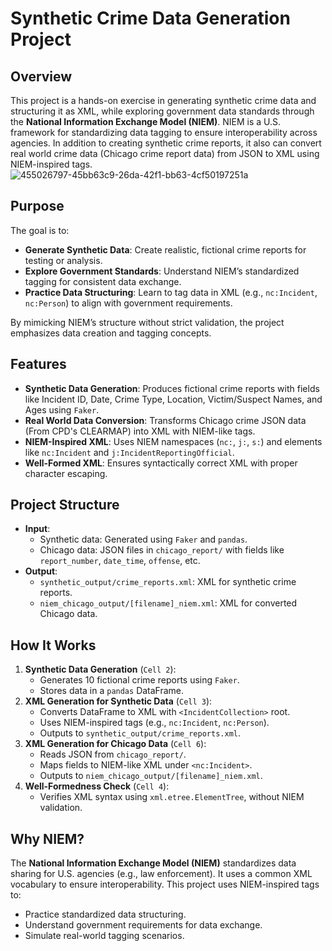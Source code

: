 # Synthetic Crime Data Generation Project

## Overview
This project is a hands-on exercise in generating synthetic crime data and structuring it as XML, while exploring government data standards through the **National Information Exchange Model (NIEM)**. NIEM is a U.S. framework for standardizing data tagging to ensure interoperability across agencies. In addition to creating synthetic crime reports, it also can convert real world crime data (Chicago crime report data) from JSON to XML using NIEM-inspired tags.
![455026797-45bb63c9-26da-42f1-bb63-4cf50197251a](https://github.com/user-attachments/assets/f2281101-1456-42ff-8f00-28e14d614acc)

## Purpose
The goal is to:
- **Generate Synthetic Data**: Create realistic, fictional crime reports for testing or analysis.
- **Explore Government Standards**: Understand NIEM’s standardized tagging for consistent data exchange.
- **Practice Data Structuring**: Learn to tag data in XML (e.g., `nc:Incident`, `nc:Person`) to align with government requirements.

By mimicking NIEM’s structure without strict validation, the project emphasizes data creation and tagging concepts.

## Features
- **Synthetic Data Generation**: Produces fictional crime reports with fields like Incident ID, Date, Crime Type, Location, Victim/Suspect Names, and Ages using `Faker`.
- **Real World Data Conversion**: Transforms Chicago crime JSON data (From CPD's CLEARMAP) into XML with NIEM-like tags.
- **NIEM-Inspired XML**: Uses NIEM namespaces (`nc:`, `j:`, `s:`) and elements like `nc:Incident` and `j:IncidentReportingOfficial`.
- **Well-Formed XML**: Ensures syntactically correct XML with proper character escaping.

## Project Structure
- **Input**:
  - Synthetic data: Generated using `Faker` and `pandas`.
  - Chicago data: JSON files in `chicago_report/` with fields like `report_number`, `date_time`, `offense`, etc.
- **Output**:
  - `synthetic_output/crime_reports.xml`: XML for synthetic crime reports.
  - `niem_chicago_output/[filename]_niem.xml`: XML for converted Chicago data.

## How It Works
1. **Synthetic Data Generation** (`Cell 2`):
   - Generates 10 fictional crime reports using `Faker`.
   - Stores data in a `pandas` DataFrame.
2. **XML Generation for Synthetic Data** (`Cell 3`):
   - Converts DataFrame to XML with `<IncidentCollection>` root.
   - Uses NIEM-inspired tags (e.g., `nc:Incident`, `nc:Person`).
   - Outputs to `synthetic_output/crime_reports.xml`.
3. **XML Generation for Chicago Data** (`Cell 6`):
   - Reads JSON from `chicago_report/`.
   - Maps fields to NIEM-like XML under `<nc:Incident>`.
   - Outputs to `niem_chicago_output/[filename]_niem.xml`.
4. **Well-Formedness Check** (`Cell 4`):
   - Verifies XML syntax using `xml.etree.ElementTree`, without NIEM validation.

## Why NIEM?
The **National Information Exchange Model (NIEM)** standardizes data sharing for U.S. agencies (e.g., law enforcement). It uses a common XML vocabulary to ensure interoperability. This project uses NIEM-inspired tags to:
- Practice standardized data structuring.
- Understand government requirements for data exchange.
- Simulate real-world tagging scenarios.



